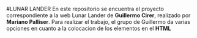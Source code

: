 #LUNAR LANDER
En este repositorio se encuentra el proyecto correspondiente a la web Lunar Lander de __Guillermo Cirer__, realizado por __Mariano Palliser__.
Para realizar el trabajo, el grupo de Guillermo da varias opciones en cuanto a la colocacion de los elementos en el __HTML__
